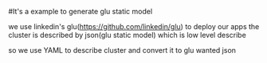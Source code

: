 #It's a example to generate glu static model

we use linkedin's glu(https://github.com/linkedin/glu) to deploy our apps 
the cluster is described by json(glu static model) which is low level describe

so we use YAML to describe cluster and convert it to glu wanted json
